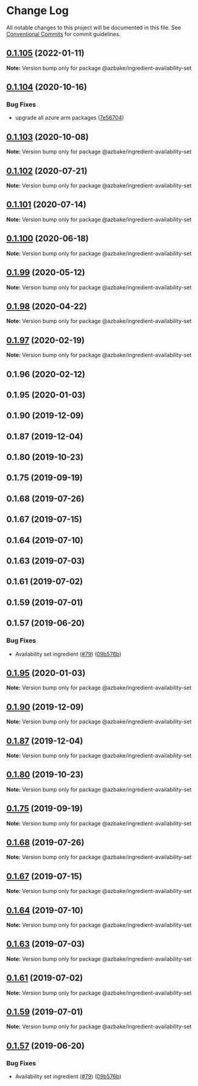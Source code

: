 # Change Log

All notable changes to this project will be documented in this file.
See [Conventional Commits](https://conventionalcommits.org) for commit guidelines.

## [0.1.105](https://github.com/HomecareHomebase/azure-bake/compare/@azbake/ingredient-availability-set@0.1.104...@azbake/ingredient-availability-set@0.1.105) (2022-01-11)

**Note:** Version bump only for package @azbake/ingredient-availability-set





## [0.1.104](https://github.com/HomecareHomebase/azure-bake/compare/@azbake/ingredient-availability-set@0.1.103...@azbake/ingredient-availability-set@0.1.104) (2020-10-16)


### Bug Fixes

* upgrade all azure arm packages ([7e56704](https://github.com/HomecareHomebase/azure-bake/commit/7e56704))





## [0.1.103](https://github.com/HomecareHomebase/azure-bake/compare/@azbake/ingredient-availability-set@0.1.102...@azbake/ingredient-availability-set@0.1.103) (2020-10-08)

**Note:** Version bump only for package @azbake/ingredient-availability-set





## [0.1.102](https://github.com/HomecareHomebase/azure-bake/compare/@azbake/ingredient-availability-set@0.1.101...@azbake/ingredient-availability-set@0.1.102) (2020-07-21)

**Note:** Version bump only for package @azbake/ingredient-availability-set





## [0.1.101](https://github.com/HomecareHomebase/azure-bake/compare/@azbake/ingredient-availability-set@0.1.100...@azbake/ingredient-availability-set@0.1.101) (2020-07-14)

**Note:** Version bump only for package @azbake/ingredient-availability-set





## [0.1.100](https://github.com/HomecareHomebase/azure-bake/compare/@azbake/ingredient-availability-set@0.1.99...@azbake/ingredient-availability-set@0.1.100) (2020-06-18)

**Note:** Version bump only for package @azbake/ingredient-availability-set





## [0.1.99](https://github.com/HomecareHomebase/azure-bake/compare/@azbake/ingredient-availability-set@0.1.98...@azbake/ingredient-availability-set@0.1.99) (2020-05-12)

**Note:** Version bump only for package @azbake/ingredient-availability-set





## [0.1.98](https://github.com/HomecareHomebase/azure-bake/compare/@azbake/ingredient-availability-set@0.1.97...@azbake/ingredient-availability-set@0.1.98) (2020-04-22)

**Note:** Version bump only for package @azbake/ingredient-availability-set





## [0.1.97](https://github.com/HomecareHomebase/azure-bake/compare/@azbake/ingredient-availability-set@0.1.96...@azbake/ingredient-availability-set@0.1.97) (2020-02-19)

**Note:** Version bump only for package @azbake/ingredient-availability-set





## 0.1.96 (2020-02-12)



## 0.1.95 (2020-01-03)



## 0.1.90 (2019-12-09)



## 0.1.87 (2019-12-04)



## 0.1.80 (2019-10-23)



## 0.1.75 (2019-09-19)



## 0.1.68 (2019-07-26)



## 0.1.67 (2019-07-15)



## 0.1.64 (2019-07-10)



## 0.1.63 (2019-07-03)



## 0.1.61 (2019-07-02)



## 0.1.59 (2019-07-01)



## 0.1.57 (2019-06-20)


### Bug Fixes

* Availability set ingredient ([#79](https://github.com/HomecareHomebase/azure-bake/issues/79)) ([09b576b](https://github.com/HomecareHomebase/azure-bake/commit/09b576b))





## [0.1.95](https://github.com/HomecareHomebase/azure-bake/compare/v0.1.94...v0.1.95) (2020-01-03)

**Note:** Version bump only for package @azbake/ingredient-availability-set





## [0.1.90](https://github.com/HomecareHomebase/azure-bake/compare/v0.1.89...v0.1.90) (2019-12-09)

**Note:** Version bump only for package @azbake/ingredient-availability-set





## [0.1.87](https://github.com/HomecareHomebase/azure-bake/compare/v0.1.86...v0.1.87) (2019-12-04)

**Note:** Version bump only for package @azbake/ingredient-availability-set





## [0.1.80](https://github.com/HomecareHomebase/azure-bake/compare/v0.1.79...v0.1.80) (2019-10-23)

**Note:** Version bump only for package @azbake/ingredient-availability-set





## [0.1.75](https://github.com/HomecareHomebase/azure-bake/compare/v0.1.74...v0.1.75) (2019-09-19)

**Note:** Version bump only for package @azbake/ingredient-availability-set





## [0.1.68](https://github.com/HomecareHomebase/azure-bake/compare/v0.1.67...v0.1.68) (2019-07-26)

**Note:** Version bump only for package @azbake/ingredient-availability-set





## [0.1.67](https://github.com/HomecareHomebase/azure-bake/compare/v0.1.66...v0.1.67) (2019-07-15)

**Note:** Version bump only for package @azbake/ingredient-availability-set





## [0.1.64](https://github.com/HomecareHomebase/azure-bake/compare/v0.1.63...v0.1.64) (2019-07-10)

**Note:** Version bump only for package @azbake/ingredient-availability-set





## [0.1.63](https://github.com/HomecareHomebase/azure-bake/compare/v0.1.62...v0.1.63) (2019-07-03)

**Note:** Version bump only for package @azbake/ingredient-availability-set





## [0.1.61](https://github.com/HomecareHomebase/azure-bake/compare/v0.1.60...v0.1.61) (2019-07-02)

**Note:** Version bump only for package @azbake/ingredient-availability-set





## [0.1.59](https://github.com/HomecareHomebase/azure-bake/compare/v0.1.58...v0.1.59) (2019-07-01)

**Note:** Version bump only for package @azbake/ingredient-availability-set





## [0.1.57](https://github.com/HomecareHomebase/azure-bake/compare/v0.1.56...v0.1.57) (2019-06-20)


### Bug Fixes

* Availability set ingredient ([#79](https://github.com/HomecareHomebase/azure-bake/issues/79)) ([09b576b](https://github.com/HomecareHomebase/azure-bake/commit/09b576b))
